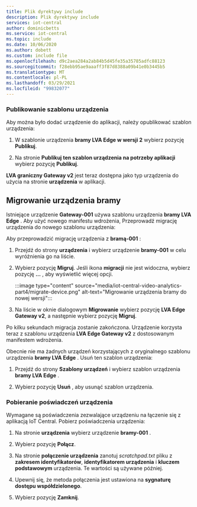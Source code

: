 ```yaml
---
title: Plik dyrektywy include
description: Plik dyrektywy include
services: iot-central
author: dominicbetts
ms.service: iot-central
ms.topic: include
ms.date: 10/06/2020
ms.author: dobett
ms.custom: include file
ms.openlocfilehash: d9c2aea284a2ab84b5d45fe35a35785adfc88123
ms.sourcegitcommit: f28ebb95ae9aaaff3f87d8388a09b41e0b3445b5
ms.translationtype: MT
ms.contentlocale: pl-PL
ms.lasthandoff: 03/29/2021
ms.locfileid: "99832077"
---
```

### <a name="publish-the-device-template"></a>Publikowanie szablonu urządzenia

Aby można było dodać urządzenie do aplikacji, należy opublikować szablon urządzenia:

1. W szablonie urządzenia **bramy LVA Edge w wersji 2** wybierz pozycję **Publikuj**.

1. Na stronie **Publikuj ten szablon urządzenia na potrzeby aplikacji** wybierz pozycję **Publikuj**.

**LVA graniczny Gateway v2** jest teraz dostępna jako typ urządzenia do użycia na stronie **urządzenia** w aplikacji.

## <a name="migrate-the-gateway-device"></a>Migrowanie urządzenia bramy

Istniejące urządzenie **Gateway-001** używa szablonu urządzenia **bramy LVA Edge** . Aby użyć nowego manifestu wdrożenia, Przeprowadź migrację urządzenia do nowego szablonu urządzenia:

Aby przeprowadzić migrację urządzenia z **bramą-001** :

1. Przejdź do strony **urządzenia** i wybierz urządzenie **bramy-001** w celu wyróżnienia go na liście.

1. Wybierz pozycję **Migruj**. Jeśli ikona **migracji** nie jest widoczna, wybierz pozycję **...** , aby wyświetlić więcej opcji.

    :::image type="content" source="media/iot-central-video-analytics-part4/migrate-device.png" alt-text="Migrowanie urządzenia bramy do nowej wersji":::

1. Na liście w oknie dialogowym **Migrowanie** wybierz pozycję **LVA Edge Gateway v2**, a następnie wybierz pozycję **Migruj**.

Po kilku sekundach migracja zostanie zakończona. Urządzenie korzysta teraz z szablonu urządzenia **LVA Edge Gateway v2** z dostosowanym manifestem wdrożenia.

Obecnie nie ma żadnych urządzeń korzystających z oryginalnego szablonu urządzenia **bramy LVA Edge** . Usuń ten szablon urządzenia:

1. Przejdź do strony **Szablony urządzeń** i wybierz szablon urządzenia **bramy LVA Edge** .

1. Wybierz pozycję **Usuń** , aby usunąć szablon urządzenia.

### <a name="get-the-device-credentials"></a>Pobieranie poświadczeń urządzenia

Wymagane są poświadczenia zezwalające urządzeniu na łączenie się z aplikacją IoT Central. Pobierz poświadczenia urządzenia:

1. Na stronie **urządzenia** wybierz urządzenie **bramy-001** .

1. Wybierz pozycję **Połącz**.

1. Na stronie **połączenie urządzenia** zanotuj *scratchpad.txt* pliku z **zakresem identyfikatorów**, **identyfikatorem urządzenia** i **kluczem podstawowym** urządzenia. Te wartości są używane później.

1. Upewnij się, że metoda połączenia jest ustawiona na **sygnaturę dostępu współdzielonego**.

1. Wybierz pozycję **Zamknij**.

